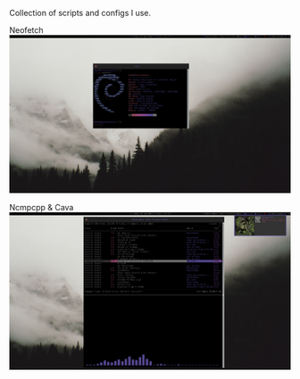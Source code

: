 Collection of scripts and configs I use. 

Neofetch
![alt text](https://raw.githubusercontent.com/Ulthwe13/Dotfiles/master/pics/clean.png)

Ncmpcpp & Cava
![alt text](https://raw.githubusercontent.com/Ulthwe13/Dotfiles/master/pics/ncmpcpp.png)
